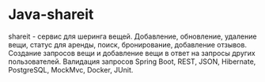 # Java-shareit
shareit - сервис для шеринга вещей.
Добавление, обновление, удаление вещи, статус для аренды, поиск, бронирование, добавление отзывов.
Создание запросов вещи и добавление вещи в ответ на запросы других пользователей. Валидация запросов
Spring Boot, REST, JSON, Hibernate, PostgreSQL, MockMvc, Docker, JUnit.
